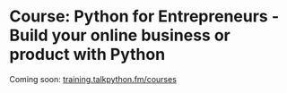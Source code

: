 # Course: Python for Entrepreneurs - Build your online business or product with Python

Coming soon: [training.talkpython.fm/courses](https://training.talkpython.fm/courses/all)

